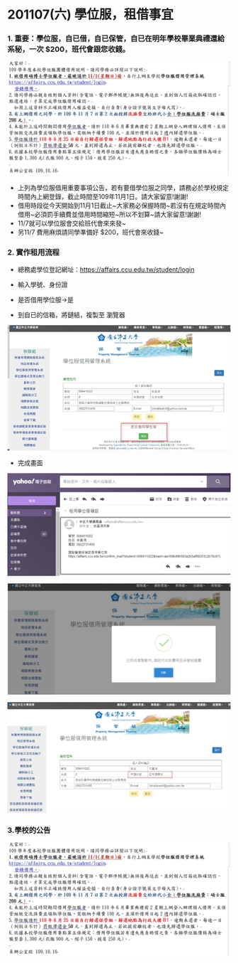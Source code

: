 # 201107(六) 學位服，租借事宜

### 1. 重要：學位服，自已借，自已保管，自已在明年學校畢業典禮還給系秘，一次 $200，班代會跟您收錢。


![](07.jpg)
- 上列為學位服借用重要事項公告，若有要借學位服之同學，請務必於學校規定時間內上網登錄，截止時間至109年11月1日。請大家留意!謝謝!
- 借用時段從今天開始到11月1日截止~大家務必保握時間~若沒有在規定時間內借用~必須罰手續費並借用時間縮短~所以不划算~請大家留意!謝謝!
- 11/7就可以學位服會交給班代會來來發~
- 另11/7 費用麻煩請同學準備好 $200，班代會來收錢~

### 2. 實作租用流程


- 總務處學位登記網址：https://affairs.ccu.edu.tw/student/login
- 輸入學號、身份證
- 是否借用學位服→是



- 到自已的信箱，將鏈結，複製至 瀏覽器

![](08.jpg)


- 完成畫面

![](09.jpg)

![](11.jpg)

![](10.jpg)

### 3.學校的公告

![](07.jpg)
